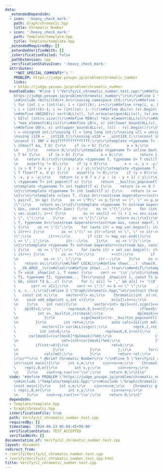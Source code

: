 ```yaml
---
data:
  _extendedDependsOn:
  - icon: ':heavy_check_mark:'
    path: Graph/chromatic.hpp
    title: Chromatic Number
  - icon: ':heavy_check_mark:'
    path: Template/template.hpp
    title: Template/template.hpp
  _extendedRequiredBy: []
  _extendedVerifiedWith: []
  _isVerificationFailed: false
  _pathExtension: cpp
  _verificationStatusIcon: ':heavy_check_mark:'
  attributes:
    '*NOT_SPECIAL_COMMENTS*': ''
    PROBLEM: https://judge.yosupo.jp/problem/chromatic_number
    links:
    - https://judge.yosupo.jp/problem/chromatic_number
  bundledCode: "#line 1 \"Verify/LC_chromatic_number.test.cpp\"\n#define PROBLEM \"\
    https://judge.yosupo.jp/problem/chromatic_number\"\r\n\r\n#line 1 \"Template/template.hpp\"\
    \n#include <bits/stdc++.h>\r\nusing namespace std;\r\n\r\n#define rep(i, a, b)\
    \ for (int i = (int)(a); i < (int)(b); i++)\r\n#define rrep(i, a, b) for (int\
    \ i = (int)(b)-1; i >= (int)(a); i--)\r\n#define ALL(v) (v).begin(), (v).end()\r\
    \n#define UNIQUE(v) sort(ALL(v)), (v).erase(unique(ALL(v)), (v).end())\r\n#define\
    \ SZ(v) (int)v.size()\r\n#define MIN(v) *min_element(ALL(v))\r\n#define MAX(v)\
    \ *max_element(ALL(v))\r\n#define LB(v, x) int(lower_bound(ALL(v), (x)) - (v).begin())\r\
    \n#define UB(v, x) int(upper_bound(ALL(v), (x)) - (v).begin())\r\n\r\nusing uint\
    \ = unsigned int;\r\nusing ll = long long int;\r\nusing ull = unsigned long long;\r\
    \nusing i128 = __int128_t;\r\nusing u128 = __uint128_t;\r\nconst int inf = 0x3fffffff;\r\
    \nconst ll INF = 0x1fffffffffffffff;\r\n\r\ntemplate <typename T> inline bool\
    \ chmax(T &a, T b) {\r\n    if (a < b) {\r\n        a = b;\r\n        return 1;\r\
    \n    }\r\n    return 0;\r\n}\r\ntemplate <typename T> inline bool chmin(T &a,\
    \ T b) {\r\n    if (a > b) {\r\n        a = b;\r\n        return 1;\r\n    }\r\
    \n    return 0;\r\n}\r\ntemplate <typename T, typename U> T ceil(T x, U y) {\r\
    \n    assert(y != 0);\r\n    if (y < 0)\r\n        x = -x, y = -y;\r\n    return\
    \ (x > 0 ? (x + y - 1) / y : x / y);\r\n}\r\ntemplate <typename T, typename U>\
    \ T floor(T x, U y) {\r\n    assert(y != 0);\r\n    if (y < 0)\r\n        x =\
    \ -x, y = -y;\r\n    return (x > 0 ? x / y : (x - y + 1) / y);\r\n}\r\ntemplate\
    \ <typename T> int popcnt(T x) {\r\n    return __builtin_popcountll(x);\r\n}\r\
    \ntemplate <typename T> int topbit(T x) {\r\n    return (x == 0 ? -1 : 63 - __builtin_clzll(x));\r\
    \n}\r\ntemplate <typename T> int lowbit(T x) {\r\n    return (x == 0 ? -1 : __builtin_ctzll(x));\r\
    \n}\r\n\r\ntemplate <class T, class U>\r\nostream &operator<<(ostream &os, const\
    \ pair<T, U> &p) {\r\n    os << \"P(\" << p.first << \", \" << p.second << \"\
    )\";\r\n    return os;\r\n}\r\ntemplate <typename T> ostream &operator<<(ostream\
    \ &os, const vector<T> &vec) {\r\n    os << \"{\";\r\n    for (int i = 0; i <\
    \ vec.size(); i++) {\r\n        os << vec[i] << (i + 1 == vec.size() ? \"\" :\
    \ \", \");\r\n    }\r\n    os << \"}\";\r\n    return os;\r\n}\r\ntemplate <typename\
    \ T, typename U>\r\nostream &operator<<(ostream &os, const map<T, U> &map_var)\
    \ {\r\n    os << \"{\";\r\n    for (auto itr = map_var.begin(); itr != map_var.end();\
    \ itr++) {\r\n        os << \"(\" << itr->first << \", \" << itr->second << \"\
    )\";\r\n        itr++;\r\n        if (itr != map_var.end())\r\n            os\
    \ << \", \";\r\n        itr--;\r\n    }\r\n    os << \"}\";\r\n    return os;\r\
    \n}\r\ntemplate <typename T> ostream &operator<<(ostream &os, const set<T> &set_var)\
    \ {\r\n    os << \"{\";\r\n    for (auto itr = set_var.begin(); itr != set_var.end();\
    \ itr++) {\r\n        os << *itr;\r\n        ++itr;\r\n        if (itr != set_var.end())\r\
    \n            os << \", \";\r\n        itr--;\r\n    }\r\n    os << \"}\";\r\n\
    \    return os;\r\n}\r\n#ifdef LOCAL\r\n#define show(...) _show(0, #__VA_ARGS__,\
    \ __VA_ARGS__)\r\n#else\r\n#define show(...) true\r\n#endif\r\ntemplate <typename\
    \ T> void _show(int i, T name) {\r\n    cerr << '\\n';\r\n}\r\ntemplate <typename\
    \ T1, typename T2, typename... T3>\r\nvoid _show(int i, const T1 &a, const T2\
    \ &b, const T3 &...c) {\r\n    for (; a[i] != ',' && a[i] != '\\0'; i++)\r\n \
    \       cerr << a[i];\r\n    cerr << \":\" << b << \" \";\r\n    _show(i + 1,\
    \ a, c...);\r\n}\n#line 2 \"Graph/chromatic.hpp\"\n\r\nstruct Chromatic{\r\n \
    \   const int n;\r\n    vector<ll> es;\r\n    Chromatic(int _n):n(_n),es(n){}\r\
    \n    void add_edge(int u,int v){\r\n        es[u]|=1<<v;\r\n        es[v]|=1<<u;\r\
    \n    }\r\n    int run(){\r\n        vector<int> dp(1<<n),sign(1<<n);\r\n    \
    \    dp[0]=1;\r\n        rep(mask,0,1<<n){\r\n            if(mask){\r\n      \
    \          int v=__builtin_ctz(mask);\r\n                dp[mask]=dp[mask^(1<<v)]+dp[(mask^(1<<v))&(~es[v])];\r\
    \n            }\r\n            sign[mask]=((n-__builtin_popcountll(mask))&1?-1:1);\r\
    \n        }\r\n        int ret=n;\r\n        auto calc=[&](int md)->void{\r\n\
    \            vector<ll> cur(ALL(sign));\r\n            rep(k,1,ret){\r\n     \
    \           int cnt=0;\r\n                rep(mask,0,1<<n){\r\n              \
    \      cur[mask]=(cur[mask]*dp[mask])%md;\r\n                    if(cur[mask]<0)cur[mask]+=md;\r\
    \n                    cnt=(cnt+cur[mask])%md;\r\n                }\r\n       \
    \         if(cnt!=0){\r\n                    ret=k;\r\n                    break;\r\
    \n                }\r\n            }\r\n        };\r\n        for(auto& md:{998244353,1000000007,1000000011}){\r\
    \n            calc(md);\r\n        }\r\n        return ret;\r\n    }\r\n};\r\n\
    \r\n/**\r\n * @brief Chromatic Number\r\n */\n#line 5 \"Verify/LC_chromatic_number.test.cpp\"\
    \n\r\nint main(){\r\n    int n,m;\r\n    cin>>n>>m;\r\n    Chromatic g(n);\r\n\
    \    rep(i,0,m){\r\n        int x,y;\r\n        cin>>x>>y;\r\n        g.add_edge(x,y);\r\
    \n    }\r\n    cout<<g.run()<<'\\n';\r\n    return 0;\r\n}\n"
  code: "#define PROBLEM \"https://judge.yosupo.jp/problem/chromatic_number\"\r\n\r\
    \n#include \"Template/template.hpp\"\r\n#include \"Graph/chromatic.hpp\"\r\n\r\
    \nint main(){\r\n    int n,m;\r\n    cin>>n>>m;\r\n    Chromatic g(n);\r\n   \
    \ rep(i,0,m){\r\n        int x,y;\r\n        cin>>x>>y;\r\n        g.add_edge(x,y);\r\
    \n    }\r\n    cout<<g.run()<<'\\n';\r\n    return 0;\r\n}"
  dependsOn:
  - Template/template.hpp
  - Graph/chromatic.hpp
  isVerificationFile: true
  path: Verify/LC_chromatic_number.test.cpp
  requiredBy: []
  timestamp: '2024-06-23 06:04:45+09:00'
  verificationStatus: TEST_ACCEPTED
  verifiedWith: []
documentation_of: Verify/LC_chromatic_number.test.cpp
layout: document
redirect_from:
- /verify/Verify/LC_chromatic_number.test.cpp
- /verify/Verify/LC_chromatic_number.test.cpp.html
title: Verify/LC_chromatic_number.test.cpp
---
```

